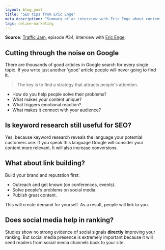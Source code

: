 ```yaml
---
layout: blog_post
title: "SEO tips from Eric Enge"
meta_description: "Summary of an interview with Eric Enge about content strategy, keyword research, link building and social media."
tags: online-marketing
---
```


**Source:** [Traffic Jam](http://www.veravo.com/trafficjam/tj34-inbound-marketing-eric-enge/), episode #34, interview with <a href='http://www.stonetemple.com/about-eric-enge/'>Eric Enge</a>.

## Cutting through the noise on Google

There are thousands of good articles in Google search for every single topic. If you write just another 'good' article people will never going to find it.

> The key is to find a strategy that attracts people's attention.

* How do you help people solve their problems?
* What makes your content unique?
* What triggers emotional reaction?
* What makes it connect with your audience?

## Is keyword research still useful for SEO?

Yes, because keyword research reveals the language your potential customers use. If you speak this language  Google will consider your content more relevant. It will also increase conversions.

## What about link building?

Build your brand and reputation first:

* Outreach and get known (on conferences, events).
* Solve people's problems on social media.
* Publish great content.

This will create demand for yourself. As a result, people will link to you.

## Does social media help in ranking?

Studies show no strong evidence of social signals **directly** improving your ranking. But social media presence is extremely important because it will send readers from social media channels back to your site.